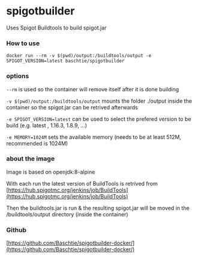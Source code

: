 # spigotbuilder

Uses Spigot Buildtools to build spigot.jar

### How to use
```
docker run --rm -v $(pwd)/output:/buildtools/output -e SPIGOT_VERSION=latest baschtie/spigotbuilder
```

### options

```--rm``` is used so the container will remove itself after it is done building

```-v $(pwd)/output:/buildtools/output``` mounts the folder ./output inside the container so the spigot.jar can be retrived afterwards

```-e SPIGOT_VERSION=latest``` can be used to select the prefered version to be build (e.g. latest , 1.16.3, 1.8.9, ...)

```-e MEMORY=1024M``` sets the available memory (needs to be at least 512M, recommended is 1024M)

### about the image

Image is based on openjdk:8-alpine

With each run the latest version of BuildTools is retrived from [https://hub.spigotmc.org/jenkins/job/BuildTools](https://hub.spigotmc.org/jenkins/job/BuildTools)

Then the buildtools.jar is run & the resulting spigot.jar will be moved in the /buildtools/output directory (inside the container)

### Github

[https://github.com/Baschtie/spigotbuilder-docker/](https://github.com/Baschtie/spigotbuilder-docker/)
